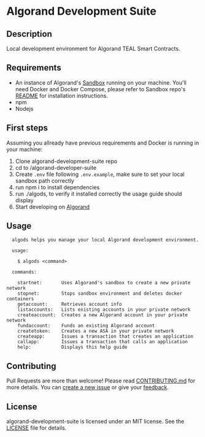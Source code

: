 # Algorand Development Suite

## Description

Local development environment for Algorand TEAL Smart Contracts.

## Requirements

+ An instance of Algorand's [Sandbox](https://github.com/algorand/sandbox) running on your machine.
You'll need Docker and Docker Compose, please refer to Sandbox repo's [README](https://github.com/algorand/sandbox#readme)
for installation instructions.
+ npm
+ Nodejs

## First steps

Assuming you allready have previous requirements and Docker is running in your machine:

1. Clone algorand-development-suite repo
2. cd to /algorand-developer-suite
3. Create `.env` file following `.env.example`, make sure to set your local 
sandbox path correctly
4. run npm i to install dependencies
5. run ./algods, to verify it installed correctly the usage guide should display
6. Start developing on [Algorand](https://developer.algorand.org/)

## Usage

```
  algods helps you manage your local Algorand development environment.

  usage:

    $ algods <command>

  commands:

    startnet:       Uses Algorand's sandbox to create a new private network
    stopnet:        Stops sandbox environment and deletes docker containers
    getaccount:     Retrieves account info
    listaccounts:   Lists existing accounts in your private network
    createaccount:  Creates a new Algorand account in your private network
    fundaccount:    Funds an existing Algorand account
    createtoken:    Creates a new ASA in your private network
    createapp:      Issues a transaction that creates an application
    callapp:        Issues a transaction that calls an application
    help:           Displays this help guide
```

## Contributing

Pull Requests are more than welcome! Please read [CONTRIBUTING.md](./CONTRIBUTING.md) for more details. You can [create a new issue](https://github.com/luisdanielgp/algorand-development-suite/issues/new/choose) or give your [feedback](https://github.com/luisdanielgp/algorand-development-suite/discussions/new?category=Feedback).

## License

algorand-development-suite is licensed under an MIT license. See the [LICENSE](./LICENSE) file for details.